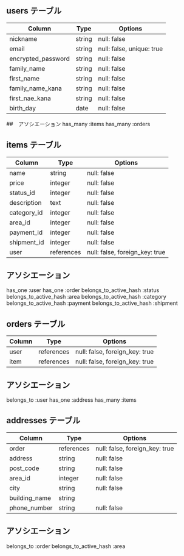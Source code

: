 ## users テーブル

| Column             | Type   | Options                   |
| ------------------ | ------ | ------------------------- |
| nickname           | string | null: false               |
| email              | string | null: false, unique: true |
| encrypted_password | string | null: false               |
| family_name        | string | null: false               |
| first_name         | string | null: false               |
| family_name_kana   | string | null: false               |
| first_nae_kana     | string | null: false               |
| birth_day          | date   | null: false               |

##　アソシエーション
has_many :items
has_many :orders

## items テーブル

| Column       | Type        | Options                        |
| ------------ | ----------- | ------------------------------ |
| name         | string      | null: false                    |
| price        | integer     | null: false                    |
| status_id    | integer     | null: false                    |
| description  | text        | null: false                    |
| category_id  | integer     | null: false                    |
| area_id      | integer     | null: false                    |
| payment_id   | integer     | null: false                    |
| shipment_id  | integer     | null: false                    |
| user         | references  | null: false, foreign_key: true |

## アソシエーション
has_one :user
has_one :order
belongs_to_active_hash :status
belongs_to_active_hash :area
belongs_to_active_hash :category
belongs_to_active_hash :payment
belongs_to_active_hash :shipment

## orders テーブル

| Column       | Type       | Options                        |
| ------------ | ---------- | ------------------------------ |
| user         | references | null: false, foreign_key: true |
| item         | references | null: false, foreign_key: true |


## アソシエーション
belongs_to :user
has_one :address
has_many :items

## addresses テーブル

| Column            | Type       | Options                        |
| ----------------- | ---------- | ------------------------------ |
| order             | references | null: false, foreign_key: true |
| address           | string     | null: false                    |
| post_code         | string     | null: false                    |
| area_id           | integer    | null: false                    |
| city              | string     | null: false                    |
| building_name     | string     | 
| phone_number      | string     | null: false                    |

## アソシエーション
belongs_to :order
belongs_to_active_hash :area




